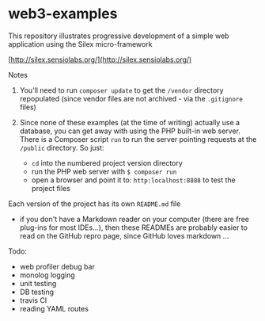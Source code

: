 # web3-examples

This repository illustrates progressive development of a simple web application using the Silex micro-framework

[http://silex.sensiolabs.org/](http://silex.sensiolabs.org/)

Notes

1. You'll need to run `composer update` to get the `/vendor` directory repopulated (since vendor files are not archived - via the `.gitignore` files)

1. Since none of these examples (at the time of writing) actually use a database, you can get away with using the PHP built-in web server. There is a Composer script `run` to run the server pointing requests at the `/public` directory. So just:

    - `cd` into the numbered project version directory
    - run the PHP web server with `$ composer run`
    - open a browser and point it to: `http:localhost:8888` to test the project files

Each version of the project has its own `README.md` file
- if you don't have a Markdown reader on your computer (there are free plug-ins for most IDEs...), then these READMEs are probably easier to read on the GitHub repro page, since GitHub loves markdown ...


Todo:

- web profiler debug bar
- monolog logging
- unit testing
- DB testing
- travis CI
- reading YAML routes